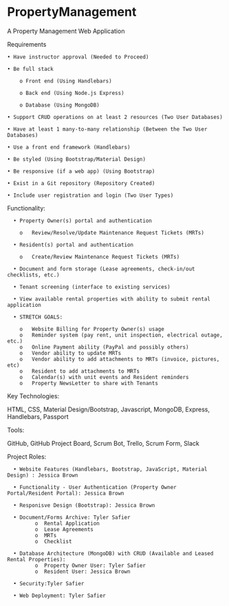 # PropertyManagement
A Property Management Web Application

Requirements

    • Have instructor approval (Needed to Proceed)

    • Be full stack

        o Front end (Using Handlebars)

        o Back end (Using Node.js Express)

        o Database (Using MongoDB)

    • Support CRUD operations on at least 2 resources (Two User Databases)

    • Have at least 1 many-to-many relationship (Between the Two User Databases)

    • Use a front end framework (Handlebars)

    • Be styled (Using Bootstrap/Material Design)

    • Be responsive (if a web app) (Using Bootstrap)

    • Exist in a Git repository (Repository Created)

    • Include user registration and login (Two User Types)

Functionality:

      •	Property Owner(s) portal and authentication

        o	Review/Resolve/Update Maintenance Request Tickets (MRTs)

      •	Resident(s) portal and authentication

        o	Create/Review Maintenance Request Tickets (MRTs)

      •	Document and form storage (Lease agreements, check-in/out checklists, etc.)

      •	Tenant screening (interface to existing services)

      •	View available rental properties with ability to submit rental application

      •	STRETCH GOALS:

        o	Website Billing for Property Owner(s) usage
        o	Reminder system (pay rent, unit inspection, electrical outage, etc.)
        o	Online Payment ability (PayPal and possibly others)
        o	Vendor ability to update MRTs
        o	Vendor ability to add attachments to MRTs (invoice, pictures, etc)
        o	Resident to add attachments to MRTs
        o	Calendar(s) with unit events and Resident reminders
        o	Property NewsLetter to share with Tenants

Key Technologies:

  HTML, CSS, Material Design/Bootstrap, Javascript, MongoDB,
  Express, Handlebars, Passport
  
Tools:
  
  GitHub, GitHub Project Board, Scrum Bot, Trello, Scrum Form, Slack
  
Project Roles:
  
      •	Website Features (Handlebars, Bootstrap, JavaScript, Material Design) : Jessica Brown

      •	Functionality - User Authentication (Property Owner Portal/Resident Portal): Jessica Brown
      
      •	Responisve Design (Bootstrap): Jessica Brown

      •	Document/Forms Archive: Tyler Safier
             o	Rental Application
             o	Lease Agreements
             o	MRTs
             o	Checklist    

      •	Database Architecture (MongoDB) with CRUD (Available and Leased Rental Properties): 
             o	Property Owner User: Tyler Safier
             o	Resident User: Jessica Brown

      •	Security:Tyler Safier
      
      •	Web Deployment: Tyler Safier
      
